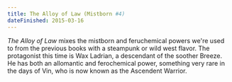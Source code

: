```yaml
---
title: The Alloy of Law (Mistborn #4)
dateFinished: 2015-03-16
---
```


_The Alloy of Law_ mixes the mistborn and feruchemical powers we're used to from the previous
books with a steampunk or wild west flavor. The protagonist this time is Wax Ladrian, a descendant
of the soother Breeze. He has both an allomantic and ferochemical power, something very 
rare in the days of Vin, who is now known as the Ascendent Warrior.
